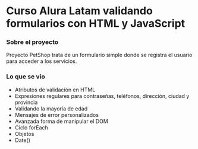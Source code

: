 # Curso Alura Latam validando formularios con HTML y JavaScript

### Sobre el proyecto

Proyecto PetShop trata de un formulario simple donde se registra el usuario para acceder a los servicios.

### Lo que se vio
- Atributos de validación en HTML
- Expresiones regulares para contraseñas, teléfonos, dirección, ciudad y provincia
- Validando la mayoría de edad
- Mensajes de error personalizados
- Avanzada forma de manipular el DOM
- Ciclo forEach
- Objetos
- Date()
